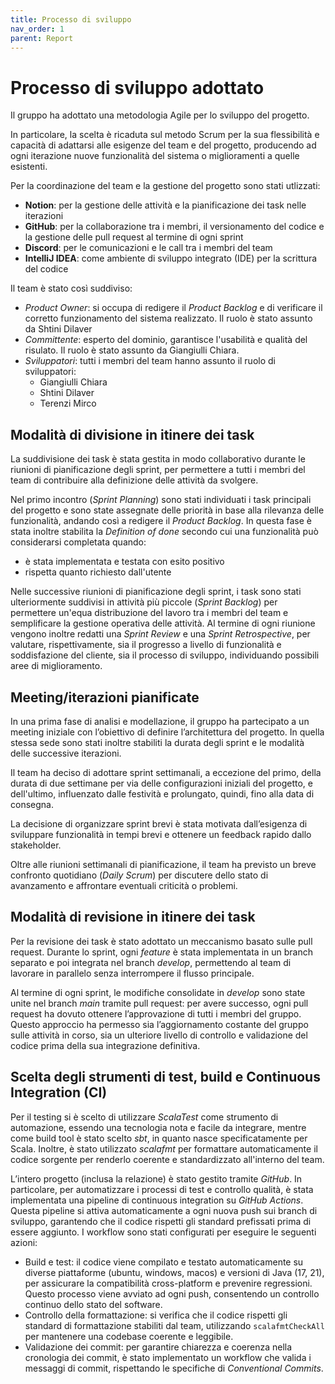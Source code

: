 ```yaml
---
title: Processo di sviluppo
nav_order: 1
parent: Report
---
```


# Processo di sviluppo adottato
Il gruppo ha adottato una metodologia Agile per lo sviluppo del progetto.

In particolare, la scelta è ricaduta sul metodo Scrum per la sua flessibilità e capacità di adattarsi alle esigenze del team
e del progetto, producendo ad ogni iterazione nuove funzionalità del sistema o miglioramenti a quelle esistenti.

Per la coordinazione del team e la gestione del progetto sono stati utlizzati:
- **Notion**: per la gestione delle attività e la pianificazione dei task nelle iterazioni
- **GitHub**: per la collaborazione tra i membri, il versionamento del codice e la gestione delle pull request al termine di ogni sprint
- **Discord**: per le comunicazioni e le call tra i membri del team
- **IntelliJ IDEA**: come ambiente di sviluppo integrato (IDE) per la scrittura del codice

Il team è stato così suddiviso:
-  *Product Owner*: si occupa di redigere il _Product Backlog_ e di verificare il corretto funzionamento del sistema realizzato.
    Il ruolo è stato assunto da Shtini Dilaver  
-  *Committente*: esperto del dominio, garantisce l'usabilità e qualità del risulato. Il ruolo è stato assunto da Giangiulli
    Chiara.
-  *Sviluppatori*: tutti i membri del team hanno assunto il ruolo di sviluppatori:
    - Giangiulli Chiara
    - Shtini Dilaver
    - Terenzi Mirco

## Modalità di divisione in itinere dei task
La suddivisione dei task è stata gestita in modo collaborativo durante le riunioni di pianificazione degli sprint, 
per permettere a tutti i membri del team di contribuire alla definizione delle attività da svolgere. 

Nel primo incontro (_Sprint Planning_) sono stati individuati i task principali del progetto e sono state assegnate delle priorità 
in base alla rilevanza delle funzionalità, andando così a redigere il _Product Backlog_.
In questa fase è stata inoltre stabilita la *Definition of done* secondo cui una funzionalità può considerarsi 
completata quando:
-   è stata implementata e testata con esito positivo
-   rispetta quanto richiesto dall'utente

Nelle successive riunioni di pianificazione degli sprint, i task sono stati ulteriormente suddivisi in attività 
più piccole (_Sprint Backlog_) per permettere un'equa distribuzione del lavoro tra i membri del team e semplificare la gestione 
operativa delle attività.
Al termine di ogni riunione vengono inoltre redatti una _Sprint Review_ e una _Sprint Retrospective_, per valutare,
rispettivamente, sia il progresso a livello di funzionalità e soddisfazione del cliente, sia il processo di sviluppo,
individuando possibili aree di miglioramento.

## Meeting/iterazioni pianificate
In una prima fase di analisi e modellazione, il gruppo ha partecipato a un meeting iniziale con l’obiettivo 
di definire l’architettura del progetto. 
In quella stessa sede sono stati inoltre stabiliti la durata degli sprint e le modalità delle successive iterazioni.

Il team ha deciso di adottare sprint settimanali, a eccezione del primo,
della durata di due settimane per via delle configurazioni iniziali del progetto, e dell'ultimo, influenzato
dalle festività e prolungato, quindi, fino alla data di consegna.

La decisione di organizzare sprint brevi è stata motivata dall’esigenza di sviluppare funzionalità in tempi 
brevi e ottenere un feedback rapido dallo stakeholder.

Oltre alle riunioni settimanali di pianificazione, il team ha previsto un breve confronto quotidiano (_Daily Scrum_) 
per discutere dello stato di avanzamento e affrontare eventuali criticità o problemi.

## Modalità di revisione in itinere dei task
Per la revisione dei task è stato adottato un meccanismo basato sulle pull request.
Durante lo sprint, ogni _feature_ è stata implementata in un branch separato e poi integrata nel branch _develop_, 
permettendo al team di lavorare in parallelo senza interrompere il flusso principale. 

Al termine di ogni sprint, le modifiche consolidate in _develop_ sono state unite nel branch _main_ tramite pull request:
per avere successo, ogni pull request ha dovuto ottenere l’approvazione di tutti i membri del gruppo.
Questo approccio ha permesso sia l’aggiornamento costante del gruppo sulle attività in corso,
sia un ulteriore livello di controllo e validazione del codice prima della sua integrazione definitiva.

## Scelta degli strumenti di test, build e Continuous Integration (CI)
Per il testing si è scelto di utilizzare *ScalaTest* come strumento di automazione, essendo una tecnologia nota e facile
da integrare, mentre come build tool è stato scelto *sbt*, in quanto nasce specificatamente per Scala. Inoltre, è stato
utilizzato *scalafmt* per formattare automaticamente il codice sorgente per renderlo coerente e standardizzato
all'interno del team.

L’intero progetto (inclusa la relazione) è stato gestito tramite *GitHub*. In particolare, per automatizzare i processi
di test e controllo qualità, è stata implementata una pipeline di continuous integration su *GitHub Actions*. Questa
pipeline si attiva automaticamente a ogni nuova push sui branch di sviluppo, garantendo che il codice rispetti gli
standard prefissati prima di essere aggiunto. I workflow sono stati configurati per eseguire le seguenti azioni:

* Build e test: il codice viene compilato e testato automaticamente su diverse piattaforme (ubuntu, windows, macos) e
versioni di Java (17, 21), per assicurare la compatibilità cross-platform e prevenire regressioni. Questo processo viene
avviato ad ogni push, consentendo un controllo continuo dello stato del software.
* Controllo della formattazione: si verifica che il codice rispetti gli standard di formattazione stabiliti dal team,
utilizzando `scalafmtCheckAll` per mantenere una codebase coerente e leggibile.
* Validazione dei commit: per garantire chiarezza e coerenza nella cronologia dei commit, è stato implementato
un workflow che valida i messaggi di commit, rispettando le specifiche di *Conventional Commits*.